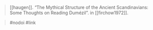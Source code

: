 > [[haugen]]. “The Mythical Structure of the Ancient Scandinavians: Some Thoughts on Reading Dumézil”. in [[firchow1972]].

> #nodoi #link 